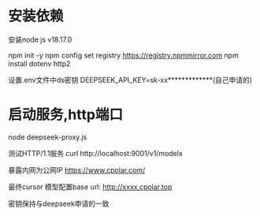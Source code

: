 # 安装依赖
安装node js v18.17.0

npm init -y
npm config set registry https://registry.npmmirror.com
npm install dotenv http2

设置.env文件中ds密钥
DEEPSEEK_API_KEY=sk-xx*************(自己申请的)

# 启动服务,http端口
node deepseek-proxy.js

测试HTTP/1.1服务
curl http://localhost:9001/v1/models

暴露内网为公网IP
https://www.cpolar.com/

最终cursor 模型配置base url:
http://xxxx.cpolar.top

密钥保持与deepseek申请的一致

  
